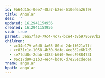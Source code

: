 ```yaml
---
id: 9b64d15c-0ee7-48a7-b26e-610ef6a26f98
title: Angular
desc: ''
updated: 1612941158956
created: 1612941158956
stub: true
parent: 3eaa7fa0-79c4-4c75-bce4-38b9795997b2
children:
  - ac34e179-a6d0-4a65-80cd-24ef5621a7fd
  - cc831c1e-1058-4b30-9dde-4ee322e6b7d6
  - 4e7fdd8c-2dab-4383-b6d0-9eec29884731
  - 96c17d90-21b3-4ec4-bd86-d7e26ecdedea
fname: angular
hpath: angular
---
```



